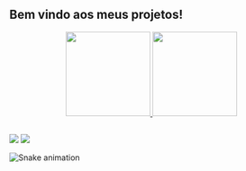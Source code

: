## Bem vindo aos meus projetos!
<div align="center">
  <a href="https://github.com/samuelhms">
  <img height="150em" src="https://github-readme-stats.vercel.app/api?username=samuelhms&show_icons=true&theme=swift&include_all_commits=true&count_private=true"/>
  <img height="150em" src="https://github-readme-stats.vercel.app/api/top-langs/?username=samuelhms&layout=compact&langs_count=10&theme=swift"/>
</div>
  
##
 
<div> 
  <a href = "mailto:samuelhenrique222@gmail.com"><img src="https://img.shields.io/badge/-Gmail-%23333?style=for-the-badge&logo=gmail&logoColor=white" target="_blank"></a>
  <a href="https://www.linkedin.com/in/samuelhmaciel" target="_blank"><img src="https://img.shields.io/badge/-LinkedIn-%230077B5?style=for-the-badge&logo=linkedin&logoColor=white" target="_blank"></a> 
 
  ![Snake animation](https://github.com/samuelhms/samuelhms/blob/output/github-contribution-grid-snake.svg)
 
</div>
